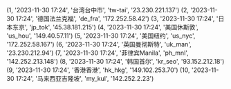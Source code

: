 (1, '2023-11-30 17:24', '台湾台中市', 'tw-tai', '23.230.221.137')
(2, '2023-11-30 17:24', '德国法兰克福', 'de_fra', '172.252.58.42')
(3, '2023-11-30 17:24', '日本东京', 'jp_tok', '45.38.181.215')
(4, '2023-11-30 17:24', '美国休斯敦', 'us_hou', '149.40.57.11')
(5, '2023-11-30 17:24', '美国纽约', 'us_nyc', '172.252.58.167')
(6, '2023-11-30 17:24', '英国曼彻斯特', 'uk_man', '23.230.212.94')
(7, '2023-11-30 17:24', '菲律宾Manila', 'ph_mnl', '142.252.213.148')
(8, '2023-11-30 17:24', '韩国首尔', 'kr_seo', '93.152.212.18')
(9, '2023-11-30 17:24', '香港香港', 'hk_hkg', '149.102.253.70')
(10, '2023-11-30 17:24', '马来西亚吉隆坡', 'my_kul', '142.252.2.23')
